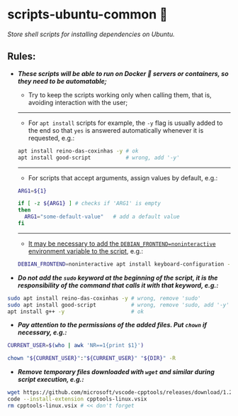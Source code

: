 # scripts-ubuntu-common 📜

*Store shell scripts for installing dependencies on Ubuntu.*

## Rules:
- ***These scripts will be able to run on Docker 🐳 servers or containers, so they need to be automatable;***
    - Try to keep the scripts working only when calling them, that is, avoiding interaction with the user;

    ---

    - For `apt install` scripts for example, the `-y` flag is usually added to the end so that `yes` is answered automatically whenever it is requested, e.g.:

    ```bash
    apt install reino-das-coxinhas -y # ok
    apt install good-script           # wrong, add '-y'
    ```

    ---

    - For scripts that accept arguments, assign values by default, e.g.:

    ```bash
    ARG1=${1}

    if [ -z ${ARG1} ] # checks if 'ARG1' is empty
    then
      ARG1="some-default-value"   # add a default value
    fi
    ```

    ---

    - [It may be necessary to add the `DEBIAN_FRONTEND=noninteractive` environment variable to the script](https://askubuntu.com/questions/876240/how-to-automate-setting-up-of-keyboard-configuration-package), e.g.:
    ```bash
    DEBIAN_FRONTEND=noninteractive apt install keyboard-configuration -y # ok
    ```

- ***Do not add the `sudo` keyword at the beginning of the script, it is the responsibility of the command that calls it with that keyword, e.g.:***

```bash
sudo apt install reino-das-coxinhas -y # wrong, remove 'sudo'
sudo apt install good-script           # wrong, remove 'sudo, add '-y'
apt install g++ -y                     # ok
```

- ***Pay attention to the permissions of the added files. Put `chown` if necessary, e.g.:***

```bash
CURRENT_USER=$(who | awk 'NR==1{print $1}')

chown "${CURRENT_USER}":"${CURRENT_USER}" "${DIR}" -R
```

- ***Remove temporary files downloaded with `wget` and similar during script execution, e.g.:***

```bash
wget https://github.com/microsoft/vscode-cpptools/releases/download/1.2.1/cpptools-linux.vsix
code --install-extension cpptools-linux.vsix
rm cpptools-linux.vsix # << don't forget
```
